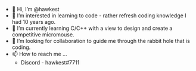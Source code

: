 - 👋 Hi, I’m @hawkest
- 👀 I’m interested in learning to code - rather refresh coding knowledge I had 10 years ago.
- 🌱 I’m currently learning C/C++ with a view to design and create a competitive micromouse.
- 💞️ I’m looking for collaboration to guide me through the rabbit hole that is coding.
- 📫 How to reach me ...
  - Discord   - hawkest#7711
      

<!---
hawkest/hawkest is a ✨ special ✨ repository because its `README.md` (this file) appears on your GitHub profile.
You can click the Preview link to take a look at your changes.
--->
